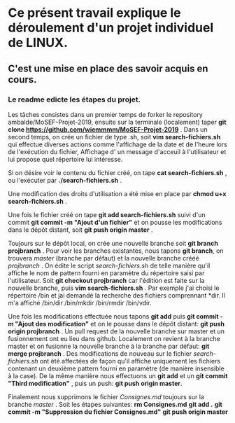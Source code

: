 
# Ce présent travail explique le déroulement d'un projet individuel de LINUX.

## C'est une mise en place des savoir acquis en cours.

### Le readme edicte les étapes du projet.

Les tâches consistes dans un premier temps de forker le repository ambalde/MoSEF-Projet-2019, ensuite sur la terminale (localement) taper **git clone https://github.com/wiemmmm/MoSEF-Projet-2019** .
Dans un second temps, on crée un fichier de type .sh, soit **vim search-fichiers.sh** qui effectue diverses actions comme l'affichage de la date et de l'heure lors de l'exécution du fichier, Affichage d' un message d'acceuil à l'utilisateur et lui propose quel répertoire lui intéresse.

Si on désire voir le contenu du fichier créé, on tape **cat search-fichiers.sh** , ou l'exécuter par **./search-fichiers.sh** .

Une modification des droits d'utilisation a été mise en place par **chmod u+x search-fichiers.sh** .

Une fois le fichier créé on tape **git add search-fichiers.sh** suivi d'un commit **git commit -m "Ajout d'un fichier"** et on pousse les modifications dans le dépôt distant, soit **git push origin master** .

Toujours sur le dépôt local, on crée une nouvelle branche soit **git branch projbranch** . Pour voir les branches existantes, nous tapons **git branch**, on trouvera *master* (branche par défaut) et la nouvelle branche crééé *projbranch* .
On édite le script *search-fichiers.sh* de telle manière qu'il affiche le nom de pattern fourni en paramètre du répertoire saisi par l'utilisateur. Soit **git checkout projbranch** car l'édition est faite sur la nouvelle branche, puis **vim search-fichiers.sh** .
Par exemple j'ai choisi le répertoire /bin et jai demandé la recherche des fichiers comprennant *dir. Il m'a affiché /bin/dir  /bin/mkdir  /bin/rmdir  /bin/vdir.

Une fois les modifications effectuée nous tapons **git add** puis **git commit -m "Ajout des modification"** et on le pousse dans le dépôt distant: **git push origin projbranch** .
Un pull request de la nouvelle branche sur master et un fusionnement ont eu lieu dans github. Localement on revient à la branche master et on fusionne la nouvelle branche à la branche par défaut: **git merge projbranch** .
Des modifications de nouveau sur le fichier *search-fichiers.sh* ont été affectées de façon qu'il affiche uniquement les fichiers contenant un deuxième pattern fourni en paramètre (de manière insensible à la case). De la même manière nous effectuons un **git add** et un **git commit "Third modification"** , puis un push: **git push origin master**.

Finalement nous supprimons le fichier *Consignes.md* toujours sur la branche *master* .
Soit les étapes suivantes:
**rm Consignes.md**
**git add .**
**git commit -m "Suppression du fichier Consignes.md"**
**git push origin master**
